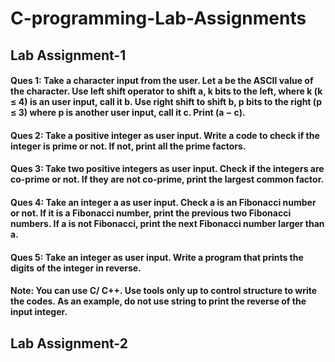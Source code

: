 # C-programming-Lab-Assignments
## Lab Assignment-1
####  Ques 1: Take a character input from the user. Let a be the ASCII value of the character. Use left shift operator to shift a, k bits to the left, where k (k ≤ 4) is an user input, call it b. Use right shift to shift b, p bits to the right (p ≤ 3) where p is another user input, call it c. Print (a − c).
#### Ques 2: Take a positive integer as user input. Write a code to check if the integer is prime or not. If not, print all the prime factors.
#### Ques 3: Take two positive integers as user input. Check if the integers are co-prime or not. If they are not co-prime, print the largest common factor.
#### Ques 4: Take an integer a as user input. Check a is an Fibonacci number or not. If it is a Fibonacci number, print the previous two Fibonacci numbers. If a is not Fibonacci, print the next Fibonacci number larger than a.
#### Ques 5: Take an integer as user input. Write a program that prints the digits of the integer in reverse.
#### Note: You can use C/ C++. Use tools only up to control structure to write the codes. As an example, do not use string to print the reverse of the input integer.
## Lab Assignment-2
